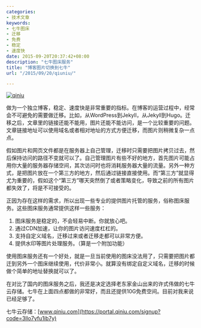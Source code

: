 ```yaml
---
categories:
- 技术文章
keywords:
- 七牛图床
- 迁移
- 免费
- 稳定
- 速度快
date: 2015-09-20T20:37:42+08:00
description: "七牛图床服务"
title: "博客图片切换到七牛"
url: "/2015/09/20/qiuniu/"

---
```


[![qiniu](images/qiniu.jpg)](https://portal.qiniu.com/signup?code=3llo7yfu1ib7y)

做为一个独立博客，稳定、速度快是非常重要的指标。在博客的运营过程中，经常会不可避免的需要做迁移。比如，从WordPress到Jekyll，从Jekyll到Hugo。迁移之后，文章里的链接还能不能用，图片还能不能访问，是一个比较重要的问题。文章链接地址可以使用域名或者相对地址的方式方便迁移，而图片则稍微复杂一点点。

<!--more-->

假如图片和网页文件都是在服务器上自己管理，迁移时只需要把图片拷贝过去，然后保持访问的路径不变就可以了。自己管理图片有些不好的地方，首先图片可能占用你大量的服务器存储空间，其次访问时也将消耗服务器大量的流量。另外一种方式，是把图片放在一个第三方的地方，然后通过链接直接使用。而“第三方”就显得尤为重要的，假如这个“第三方”哪天突然倒了或者策略变化，导致之前的所有图片都失效了，将是不可接受的。

正因为存在这样的需求，所以出现一些专业的提供图片托管的服务，俗称图床服务。这些图床服务通常提供这样一些服务：

 1. 图床服务是稳定的，不会轻易中断。你就放心吧。
 1. 通过CDN加速，让你的图片访问速度杠杠的。
 1. 支持自定义域名，迁移过来或者迁移走都可以非常方便。
 1. 提供水印等图片处理服务。（算是一个附加功能）

使用图床服务还有一个好处，就是一旦当前使用的图床没法用了，只需要把图片都迁到另外一个图床继续使用，代价非常小。就算没有绑定自定义域名，迁移的时候做个简单的地址替换就可以了。

在对比了国内的图床服务之后，我还是决定选择老东家金山出来的许式伟做的七牛云存储。七牛在上面四点都做的非常好，而且还提供10G免费空间。目前对我来说已经足够了。

七牛云存储：[www.qiniu.com](https://portal.qiniu.com/signup?code=3llo7yfu1ib7y)

